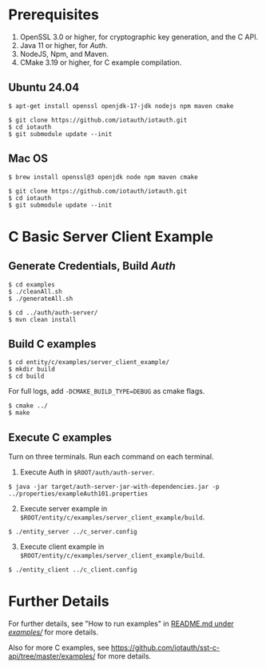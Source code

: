 # Prerequisites
1. OpenSSL 3.0 or higher, for cryptographic key generation, and the C API.
2. Java 11 or higher, for *Auth*.
3. NodeJS, Npm, and Maven.
5. CMake 3.19 or higher, for C example compilation.
## Ubuntu 24.04
```
$ apt-get install openssl openjdk-17-jdk nodejs npm maven cmake

$ git clone https://github.com/iotauth/iotauth.git
$ cd iotauth
$ git submodule update --init
```

## Mac OS
```
$ brew install openssl@3 openjdk node npm maven cmake

$ git clone https://github.com/iotauth/iotauth.git
$ cd iotauth
$ git submodule update --init
```

# C Basic Server Client Example
## Generate Credentials, Build ***Auth***
```
$ cd examples
$ ./cleanAll.sh
$ ./generateAll.sh

$ cd ../auth/auth-server/
$ mvn clean install
```

## Build C examples
```
$ cd entity/c/examples/server_client_example/
$ mkdir build
$ cd build
```

For full logs, add `-DCMAKE_BUILD_TYPE=DEBUG` as cmake flags.
```
$ cmake ../
$ make
```
## Execute C examples
Turn on three terminals. Run each command on each terminal.
1. Execute Auth in `$ROOT/auth/auth-server`.
```
$ java -jar target/auth-server-jar-with-dependencies.jar -p ../properties/exampleAuth101.properties
```

2. Execute server example in `$ROOT/entity/c/examples/server_client_example/build`.
```
$ ./entity_server ../c_server.config
```

3. Execute client example in `$ROOT/entity/c/examples/server_client_example/build`.
```
$ ./entity_client ../c_client.config
```

# Further Details

For further details, see "How to run examples" in [README.md under *examples/*](https://github.com/iotauth/iotauth/blob/master/examples/README.md) for more details.

Also for more C examples, see https://github.com/iotauth/sst-c-api/tree/master/examples/ for more details.